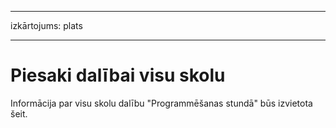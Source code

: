 * * *

izkārtojums: plats

* * *

# Piesaki dalībai visu skolu

Informācija par visu skolu dalību "Programmēšanas stundā" būs izvietota šeit.